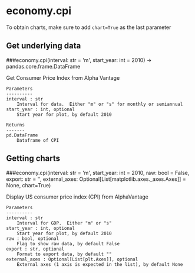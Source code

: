 # economy.cpi

To obtain charts, make sure to add `chart=True` as the last parameter

## Get underlying data 
###economy.cpi(interval: str = 'm', start_year: int = 2010) -> pandas.core.frame.DataFrame

Get Consumer Price Index from Alpha Vantage

    Parameters
    ----------
    interval : str
        Interval for data.  Either "m" or "s" for monthly or semiannual
    start_year : int, optional
        Start year for plot, by default 2010

    Returns
    -------
    pd.DataFrame
        Dataframe of CPI

## Getting charts 
###economy.cpi(interval: str = 'm', start_year: int = 2010, raw: bool = False, export: str = '', external_axes: Optional[List[matplotlib.axes._axes.Axes]] = None, chart=True)

Display US consumer price index (CPI) from AlphaVantage

    Parameters
    ----------
    interval : str
        Interval for GDP.  Either "m" or "s"
    start_year : int, optional
        Start year for plot, by default 2010
    raw : bool, optional
        Flag to show raw data, by default False
    export : str, optional
        Format to export data, by default ""
    external_axes : Optional[List[plt.Axes]], optional
        External axes (1 axis is expected in the list), by default None
